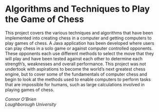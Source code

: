 
# Algorithms and Techniques to Play the Game of Chess

This project covers the various techniques and algorithms that have been implemented into creating chess
in a computer and getting computers to play games of chess. A Java application has been developed
where users can play chess in a solo game or against computer controlled opponents. These opponents
each use different methods to select the move that they will play and have been tested against each other
to determine each strength’s, weaknesses and overall performance.
This project was not undertook with aspirations to become the world’s next greatest chess engine, but
to cover some of the fundamentals of computer chess and begin to look at the methods used to enable
computers to perform tasks that are impossible for humans, such as large calculations involved in playing
games of chess.


*Connor O'Brien*  
*Loughborough University*
